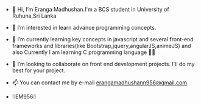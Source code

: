 - 👋 Hi, I’m Eranga Madhushan.I'm a BCS student in University of Ruhuna,Sri Lanka
- 👀 I’m interested in learn advance programming concepts.
- 🌱 I’m currently learning key concepts in javascript and several front-end frameworks and libraries(like Bootstrap,jquery,angularJS,animeJS) and also Currently I am learning C programming language 🧑‍💻
- 💞️ I’m looking to collaborate on front end development projects. I'll do my best for your project.
- 📫 You can contact me by e-mail erangamadhushann956@gmail.com

- ❕❕EM956❕❕





<!---
Erangamad![Screenshot 2024-07-15 223349](https://github.com/user-attachments/assets/92e94710-bb2c-4093-a0b8-4671cf516560)
hushan/Erangamadhushan is a ✨ special ✨ repository because its `README.md` (this file) appears on your GitHub profile.
You can click the Preview link to take a look at your changes.
--->


